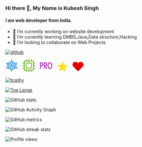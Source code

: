 ### Hi there 👋, My Name is Kubesh Singh
#### I am web developer from India.

- 🔭 I’m currently working on website development 
- 🌱 I’m currently learning DMBS,Java,Data structure,Hacking 
- 👯 I’m looking to collaborate on Web Projects 


[<img src='https://cdn.jsdelivr.net/npm/simple-icons@3.0.1/icons/github.svg' alt='github' height='40'>](https://github.com/khubeshdsingh)  

<a href='https://archiveprogram.github.com/'><img src='https://raw.githubusercontent.com/acervenky/animated-github-badges/master/assets/acbadge.gif' width='40' height='40'></a> <a href='https://docs.github.com/en/developers'><img src='https://raw.githubusercontent.com/acervenky/animated-github-badges/master/assets/devbadge.gif' width='40' height='40'></a> <a href='https://github.com/pricing'><img src='https://raw.githubusercontent.com/acervenky/animated-github-badges/master/assets/pro.gif' width='40' height='40'></a> <a href='https://stars.github.com/'><img src='https://raw.githubusercontent.com/acervenky/animated-github-badges/master/assets/starbadge.gif' width='35' height='35'></a> <a href='https://docs.github.com/en/github/supporting-the-open-source-community-with-github-sponsors'><img src='https://raw.githubusercontent.com/acervenky/animated-github-badges/master/assets/sponsorbadge.gif' width='35' height='35'></a> 

[![trophy](https://github-profile-trophy.vercel.app/?username=khubeshdsingh)](https://github.com/ryo-ma/github-profile-trophy)

[![Top Langs](https://github-readme-stats.vercel.app/api/top-langs/?username=khubeshdsingh)](https://github.com/anuraghazra/github-readme-stats)

![GitHub stats](https://github-readme-stats.vercel.app/api?username=khubeshdsingh&show_icons=true)  

![GitHub Activity Graph](https://activity-graph.herokuapp.com/graph?username=khubeshdsingh)  

![GitHub metrics](https://metrics.lecoq.io/khubeshdsingh)  

![GitHub streak stats](https://github-readme-streak-stats.herokuapp.com/?user=khubeshdsingh)  

![Profile views](https://gpvc.arturio.dev/khubeshdsingh)  

